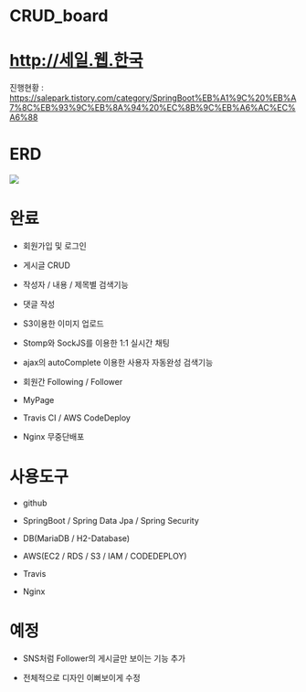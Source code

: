 # CRUD_board

# http://세일.웹.한국

진행현황 : https://salepark.tistory.com/category/SpringBoot%EB%A1%9C%20%EB%A7%8C%EB%93%9C%EB%8A%94%20%EC%8B%9C%EB%A6%AC%EC%A6%88

# ERD

<img src="https://user-images.githubusercontent.com/34956785/81866828-bc0a6c00-95aa-11ea-89ec-a29b6355f0de.PNG">

# 완료
- 회원가입 및 로그인

- 게시글 CRUD

- 작성자 / 내용 / 제목별 검색기능

- 댓글 작성

- S3이용한 이미지 업로드

- Stomp와 SockJS를 이용한 1:1 실시간 채팅

- ajax의 autoComplete 이용한 사용자 자동완성 검색기능

- 회원간 Following / Follower

- MyPage

- Travis CI / AWS CodeDeploy

- Nginx 무중단배포

# 사용도구

- github

- SpringBoot / Spring Data Jpa / Spring Security

- DB(MariaDB / H2-Database)

- AWS(EC2 / RDS / S3 / IAM / CODEDEPLOY)

- Travis

- Nginx

# 예정
- SNS처럼 Follower의 게시글만 보이는 기능 추가

- 전체적으로 디자인 이뻐보이게 수정
